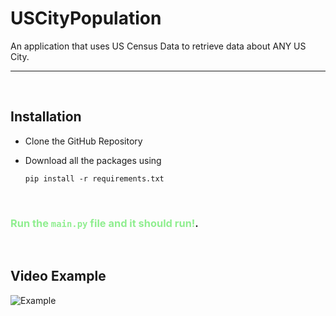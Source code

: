 # USCityPopulation

An application that uses US Census Data to retrieve data about ANY US City.

---
<br>

## Installation

- Clone the GitHub Repository
- Download all the packages using

    ```
    pip install -r requirements.txt
    ```

<br>



### <span style="color:LightGreen">Run the `main.py` file and it should run!</span>.

<br>

## Video Example
![Example](https://s10.gifyu.com/images/StYzD.gif)
